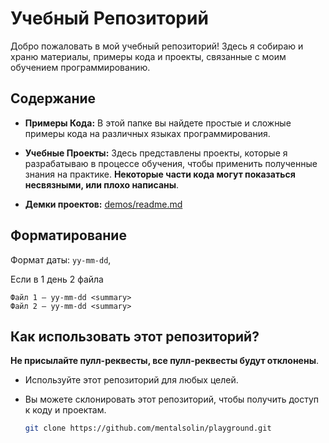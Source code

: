 # Учебный Репозиторий

Добро пожаловать в мой учебный репозиторий! Здесь я собираю и храню материалы, примеры кода и проекты, связанные с моим обучением программированию.

## Содержание

- **Примеры Кода:** В этой папке вы найдете простые и сложные примеры кода на различных языках программирования.

- **Учебные Проекты:** Здесь представлены проекты, которые я разрабатываю в процессе обучения, чтобы применить полученные знания на практике. **Некоторые части кода могут показаться несвязными, или плохо написаны**.

- **Демки проектов:** [demos/readme.md](./demos/README.md)

## Форматирование

Формат даты: `yy-mm-dd`,

Если в 1 день 2 файла

```
Файл 1 — yy-mm-dd <summary>
Файл 2 — yy-mm-dd <summary>
```

## Как использовать этот репозиторий?

**Не присылайте пулл-реквесты, все пулл-реквесты будут отклонены**.

- Используйте этот репозиторий для любых целей.

- Вы можете склонировать этот репозиторий, чтобы получить доступ к коду и проектам.

   ```bash
   git clone https://github.com/mentalsolin/playground.git
